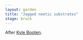 ```yaml
---  
layout: garden
title: "Jagged noetic substrates"
stage: bruck
---
```

After [Kyle Booten](https://www.kylebooten.me/).